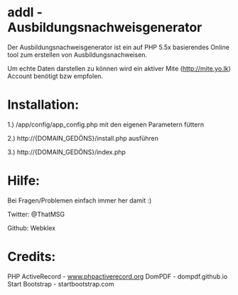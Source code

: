 addl - Ausbildungsnachweisgenerator
====

Der Ausbildungsnachweisgenerator ist ein auf PHP 5.5x basierendes Online tool zum erstellen von Ausbildungsnachweisen.

Um echte Daten darstellen zu können wird ein aktiver Mite (http://mite.yo.lk) Account benötigt bzw empfolen.




Installation:
===

1.) /app/config/app_config.php mit den eigenen Parametern füttern

2.) http://{DOMAIN_GEDÖNS}/install.php ausführen

3.) http://{DOMAIN_GEDÖNS}/index.php




Hilfe:
===

Bei Fragen/Problemen einfach immer her damit :)


Twitter: @ThatMSG

Github: Webklex


Credits:
===

PHP ActiveRecord - www.phpactiverecord.org
DomPDF - dompdf.github.io
Start Bootstrap - startbootstrap.com